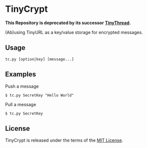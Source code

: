 # TinyCrypt

**This Repository is deprecated by its successor**
**[TinyThread](https://github.com/cuhsat/tinythread).**

(Ab)using TinyURL as a key/value storage for encrypted messages.

## Usage
```
tc.py [option|key] [message...]
```

## Examples
Push a message
```
$ tc.py SecretKey "Hello World"
```
Pull a message
```
$ tc.py SecretKey
```

## License
TinyCrypt is released under the terms of the [MIT License](LICENSE).
